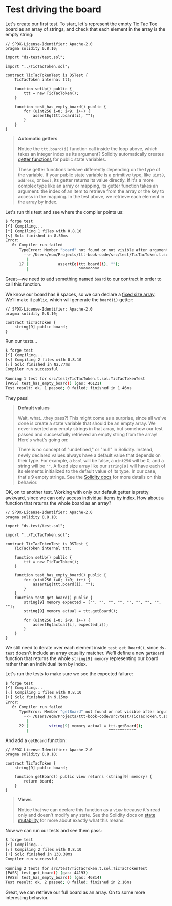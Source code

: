 # Test driving the board

Let's create our first test. To start, let's represent the empty Tic Tac Toe board as an array of strings, and check that each element in the array is the empty string: 

```solidity
// SPDX-License-Identifier: Apache-2.0
pragma solidity 0.8.10;

import "ds-test/test.sol";

import "../TicTacToken.sol";

contract TicTacTokenTest is DSTest {
    TicTacToken internal ttt;

    function setUp() public {
        ttt = new TicTacToken();
    }

    function test_has_empty_board() public {
        for (uint256 i=0; i<9; i++) {
            assertEq(ttt.board(i), "");
        }
    }
}
```

> **Automatic getters**
>
> Notice the `ttt.board(i)` function call inside the loop above, which takes an integer index as its argument? Solidity automatically creates [getter functions](https://docs.soliditylang.org/en/latest/contracts.html#getter-functions) for public state variables. 
>
> These getter functions behave differently depending on the type of the variable. If your public state variable is a primitive type, like `uint8`, `address`, or `bool`, its getter returns its value directly. If it's a more complex type like an array or mapping, its getter function takes an argument: the index of an item to retrieve from the array or the key to access in the mapping. In the test above, we retrieve each element in the array by index. 

Let's run this test and see where the compiler points us:

```bash
$ forge test
[⠊] Compiling...
[⠒] Compiling 1 files with 0.8.10
[⠢] Solc finished in 8.50ms
Error: 
   0: Compiler run failed
      TypeError: Member "board" not found or not visible after argument-dependent lookup in contract TicTacToken.
        --> /Users/ecm/Projects/ttt-book-code/src/test/TicTacToken.t.sol:17:22:
         |
      17 |             assertEq(ttt.board(i), "");
         |                      ^^^^^^^^^
```

Great—we need to add something named `board` to our contract in order to call this function. 

We know our board has 9 spaces, so we can declare a [fixed size array](https://docs.soliditylang.org/en/latest/types.html#arrays). We'll make it `public`, which will generate the `board(i)` getter:

```solidity
// SPDX-License-Identifier: Apache-2.0
pragma solidity 0.8.10;

contract TicTacToken {
    string[9] public board;
}
```

Run our tests...

```bash
$ forge test
[⠊] Compiling...
[⠢] Compiling 2 files with 0.8.10
[⠆] Solc finished in 82.77ms
Compiler run successful

Running 1 test for src/test/TicTacToken.t.sol:TicTacTokenTest
[PASS] test_has_empty_board() (gas: 46121)
Test result: ok. 1 passed; 0 failed; finished in 1.46ms
```

They pass!

> **Default values**
>
> Wait, what…they pass?! This might come as a surprise, since all we've done is create a state variable that should be an empty array. We never inserted any empty strings in that array, but somehow our test passed and successfully retrieved an empty string from the array! Here's what's going on:
> 
> There is no concept of "undefined," or "null" in Solidity. Instead, newly declared values always have a default value that depends on their type. For example, a `bool` will be false, a `uint256` will be 0, and a string will be `""`. A fixed size array like our `string[9]` will have each of its elements initialized to the default value of its type. In our case, that's 9 empty strings. See the [Solidity docs](https://docs.soliditylang.org/en/latest/control-structures.html#scoping-and-declarations) for more details on this behavior.

OK, on to another test. Working with only our default getter is pretty awkward, since we can only access individual items by index. How about a function that returns the whole board as an array?

```solidity
// SPDX-License-Identifier: Apache-2.0
pragma solidity 0.8.10;

import "ds-test/test.sol";

import "../TicTacToken.sol";

contract TicTacTokenTest is DSTest {
    TicTacToken internal ttt;

    function setUp() public {
        ttt = new TicTacToken();
    }

    function test_has_empty_board() public {
        for (uint256 i=0; i<9; i++) {
            assertEq(ttt.board(i), "");
        }
    }
    function test_get_board() public {
        string[9] memory expected = ["", "", "", "", "", "", "", "", ""];
        string[9] memory actual = ttt.getBoard();

        for (uint256 i=0; i<9; i++) {
            assertEq(actual[i], expected[i]);
        }
    }
}
```

We still need to iterate over each element inside `test_get_board()`, since `ds-test` doesn't include an array equality matcher. We'll define a new `getBoard` function that returns the whole `string[9] memory` representing our board rather than an individual item by index.

Let's run the tests to make sure we see the expected failure:

```bash
$ forge test
[⠊] Compiling...
[⠢] Compiling 1 files with 0.8.10
[⠆] Solc finished in 9.15ms
Error: 
   0: Compiler run failed
      TypeError: Member "getBoard" not found or not visible after argument-dependent lookup in contract TicTacToken.
        --> /Users/ecm/Projects/ttt-book-code/src/test/TicTacToken.t.sol:22:35:
         |
      22 |         string[9] memory actual = ttt.getBoard();
         |                                   ^^^^^^^^^^^^
```

And add a `getBoard` function:

```solidity
// SPDX-License-Identifier: Apache-2.0
pragma solidity 0.8.10;

contract TicTacToken {
    string[9] public board;

    function getBoard() public view returns (string[9] memory) {
        return board;
    }
}
```
> **Views**
>
> Notice that we can declare this function as a `view` because it's read only and doesn't modify any state. See the Solidity docs on [state mutability](https://docs.soliditylang.org/en/latest/contracts.html#state-mutability) for more about exactly what this means.

Now we can run our tests and see them pass:

```bash
$ forge test
[⠊] Compiling...
[⠆] Compiling 2 files with 0.8.10
[⠰] Solc finished in 130.38ms
Compiler run successful

Running 2 tests for src/test/TicTacToken.t.sol:TicTacTokenTest
[PASS] test_get_board() (gas: 44193)
[PASS] test_has_empty_board() (gas: 46814)
Test result: ok. 2 passed; 0 failed; finished in 2.16ms
```
Great, we can retrieve our full board as an array. On to some more interesting behavior.
